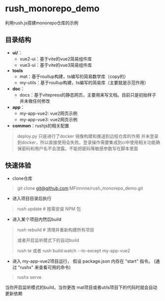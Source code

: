 # rush_monorepo_demo
利用rush.js搭建monorepo仓库的示例

## 目录结构

- **ui/**：
  - vue2-ui：基于vite的vue2简易组件库
  - vue3-ui：基于vite的vue3简易组件库
- **tools**
  - mat：基于roullup构建，ts编写的简易数学库（copy的）
  - my-utils：基于roullup构建，ts编写的简易库（主要就是示范作用）
- **doc**：
  -  docs：基于vitepress的静态网页，主要用来写文档。目前只是初始样子并未做任何修改
- **app**：
  - my-app-vue2:  vue2网页示例
  - my-app-vue3:  vue2网页示例
- **common**：rushjs的相关配置


> deploy.py 只是进行了docker 镜像构建和推送到远程仓库的作用 并未登录到docker，所以直接使用会失败。登录操作需要集成到ci中使用相关功能确保密码和用户名不会泄露。不能把密码等敏感参数写在脚本里面

## 快速体验

- clone仓库

> git clone git@github.com:MFinnnne/rush_monorepo_demo.git

- 进入项目目录后执行

> rush update   \# 按需安装 NPM 包

- 进入某个项目内然后build

> rush rebuild  # 清理并重新构建所有项目
>
> 或者开启监听模式下的自动build
>
> rush te  或者 rush build:watch --to-except my-app-vue2 

-  进入 my-app-vue2项目运行， 假设 package.json 内存在 "start" 指令。 (通过 "rushx" 来查看可用的命令)

> rushx serve

当你开启监听模式的build，当你更改 mat项目或者utils项目下的代码时就会自动更新依赖




